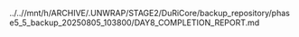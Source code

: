 ../..//mnt/h/ARCHIVE/.UNWRAP/STAGE2/DuRiCore/backup_repository/phase5_5_backup_20250805_103800/DAY8_COMPLETION_REPORT.md